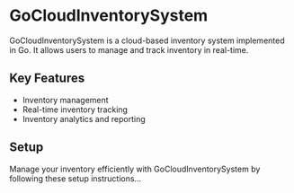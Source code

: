 # GoCloudInventorySystem

GoCloudInventorySystem is a cloud-based inventory system implemented in Go. It allows users to manage and track inventory in real-time.

## Key Features
- Inventory management
- Real-time inventory tracking
- Inventory analytics and reporting

## Setup
Manage your inventory efficiently with GoCloudInventorySystem by following these setup instructions...

